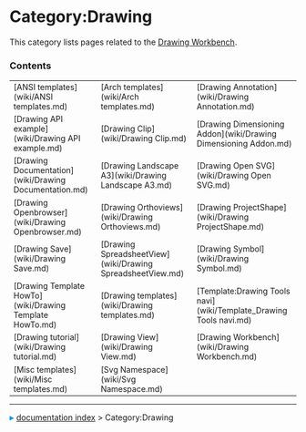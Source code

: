 # Category:Drawing
This category lists pages related to the [Drawing Workbench](Drawing_Workbench.md).

### Contents

|     |     |     |
| --- | --- | --- |
| [ANSI templates](wiki/ANSI templates.md) | [Arch templates](wiki/Arch templates.md) | [Drawing Annotation](wiki/Drawing Annotation.md) |
| [Drawing API example](wiki/Drawing API example.md) | [Drawing Clip](wiki/Drawing Clip.md) | [Drawing Dimensioning Addon](wiki/Drawing Dimensioning Addon.md) |
| [Drawing Documentation](wiki/Drawing Documentation.md) | [Drawing Landscape A3](wiki/Drawing Landscape A3.md) | [Drawing Open SVG](wiki/Drawing Open SVG.md) |
| [Drawing Openbrowser](wiki/Drawing Openbrowser.md) | [Drawing Orthoviews](wiki/Drawing Orthoviews.md) | [Drawing ProjectShape](wiki/Drawing ProjectShape.md) |
| [Drawing Save](wiki/Drawing Save.md) | [Drawing SpreadsheetView](wiki/Drawing SpreadsheetView.md) | [Drawing Symbol](wiki/Drawing Symbol.md) |
| [Drawing Template HowTo](wiki/Drawing Template HowTo.md) | [Drawing templates](wiki/Drawing templates.md) | [Template:Drawing Tools navi](wiki/Template_Drawing Tools navi.md) |
| [Drawing tutorial](wiki/Drawing tutorial.md) | [Drawing View](wiki/Drawing View.md) | [Drawing Workbench](wiki/Drawing Workbench.md) |
| [Misc templates](wiki/Misc templates.md) | [Svg Namespace](wiki/Svg Namespace.md) |



---
![](images/Right_arrow.png) [documentation index](../README.md) > Category:Drawing
